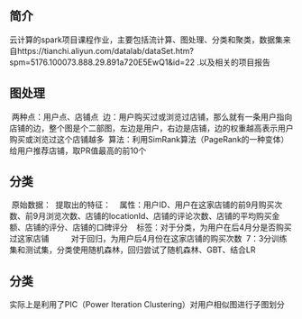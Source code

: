 ## 简介
  云计算的spark项目课程作业，主要包括流计算、图处理、分类和聚类，数据集来自https://tianchi.aliyun.com/datalab/dataSet.htm?spm=5176.100073.888.29.891a720E5EwQ1&id=22 .以及相关的项目报告

## 图处理
  两种点：用户点、店铺点
  边：用户购买过或浏览过店铺，那么就有一条用户指向店铺的边，整个图是个二部图，左边是用户，右边是店铺，边的权重越高表示用户购买或浏览过这个店铺越多
  算法：利用SimRank算法（PageRank的一种变体）给用户推荐店铺，取PR值最高的前10个
  
## 分类
  原始数据：
  提取出的特征：
    属性：用户ID、用户在这家店铺的前9月购买次数、前9月浏览次数、店铺的locationId、店铺的评论次数、店铺的平均购买金额、店铺的评分、店铺的口碑评分
    标签：对于分类，为用户在后4月分是否购买过这家店铺
          对于回归，为用户后4月份在这家店铺的购买次数
  7：3分训练集和测试集，分类使用随机森林，回归尝试了随机森林、GBT、结合LR
  
## 分类
  实际上是利用了PIC（Power Iteration Clustering）对用户相似图进行子图划分

